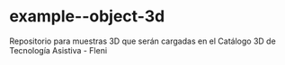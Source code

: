 # example--object-3d
Repositorio para muestras 3D que serán cargadas en el Catálogo 3D de Tecnología Asistiva - Fleni

